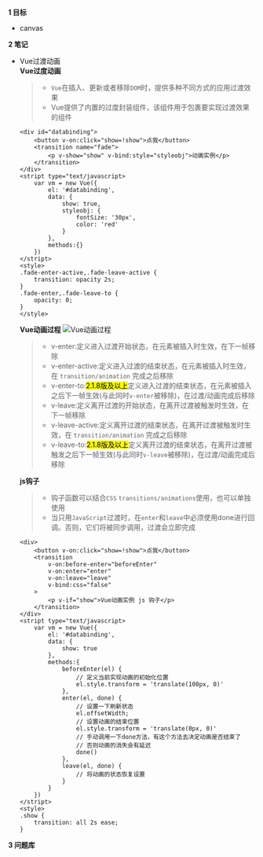 **1 目标**
* canvas

**2 笔记**
* Vue过渡动画  
    **Vue过度动画**
    > * `Vue`在插入、更新或者移除`DOM`时，提供多种不同方式的应用过渡效果
    > * Vue提供了内置的过度封装组件，该组件用于包裹要实现过渡效果的组件
    ```
    <div id="databinding">
        <button v-on:click="show=!show">点我</button>
        <transition name="fade">
            <p v-show="show" v-bind:style="styleobj">动画实例</p>
        </transition>
    </div>
    <stript type="text/javascript>
        var vm = new Vue({
            el: '#databinding',
            data: {
                show: true,
                styleobj: {
                    fontSize: '30px',
                    color: 'red'
                }
            },
            methods:{}
        })
    </stript>
    <style>
    .fade-enter-active,.fade-leave-active {
        transition: opacity 2s;
    }
    .fade-enter,.fade-leave-to {
        opacity: 0;
    }
    </style>
    ```

    **Vue动画过程**
    ![Vue动画过程](https://cn.vuejs.org/images/transition.png)
    > * v-enter:定义进入过渡开始状态，在元素被插入时生效，在下一帧移除  
    > * v-enter-active:定义进入过渡的结束状态，在元素被插入时生效，在 `transition/animation` 完成之后移除  
    > * v-enter-to:<mark>2.1.8版及以上</mark>定义进入过渡的结束状态，在元素被插入之后下一帧生效(与此同时`v-enter`被移除)，在过渡/动画完成后移除  
    > * v-leave:定义离开过渡的开始状态，在离开过渡被触发时生效，在下一帧移除  
    > * v-leave-active:定义离开过渡的结束状态，在离开过渡被触发时生效，在 `transition/animation` 完成之后移除  
    > * v-leave-to:<mark>2.1.8版及以上</mark>定义离开过渡的结束状态，在离开过渡被触发之后下一帧生效(与此同时`v-leave`被移除)，在过渡/动画完成后移除  

    **js钩子**
    > * 钩子函数可以结合`CSS` `transitions/animations`使用，也可以单独使用  
    > * 当只用`JavaScript`过渡时，在`enter`和`leave`中必须使用done进行回调。否则，它们将被同步调用，过渡会立即完成  
    ```
    <div>
        <button v-on:click="show=!show">点我</button>
        <transition
            v-on:before-enter="beforeEnter"
            v-on:enter="enter"
            v-on:leave="leave"
            v-bind:css="false"
        >
            <p v-if="show">Vue动画实例 js 钩子</p>
        </transition>
    </div>
    <stript type="text/javascript>
        var vm = new Vue({
            el: '#databinding',
            data: {
                show: true
            },
            methods:{
                beforeEnter(el) {
                    // 定义当前实现动画的初始化位置
                    el.style.transform = 'translate(100px, 0)'
                },
                enter(el, done) {
                    // 设置一下刷新状态
                    el.offsetWidth;
                    // 设置动画的结束位置
                    el.style.transform = 'translate(0px, 0)'
                    // 手动调用一下done方法，有这个方法去决定动画是否结束了
                    // 否则动画的消失会有延迟
                    done()
                },
                leave(el, done) {
                    // 将动画的状态恢复设置
                }
            }
        })
    </stript>
    <style>
    .show {
        transition: all 2s ease;
    }
    ```

**3 问题库**